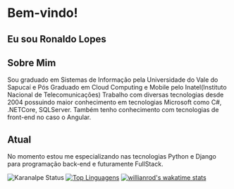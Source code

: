 # Bem-vindo!
## Eu sou Ronaldo Lopes

## Sobre Mim
Sou graduado em Sistemas de Informação pela Universidade do Vale do Sapucaí e Pós Graduado em Cloud Computing e Mobile pelo Inatel(Instituto Nacional de Telecomunicações)
Trabalho com diversas tecnologias desde 2004 possuindo maior conhecimento em tecnologias Microsoft como C#, .NETCore, SQLServer. Também tenho conhecimento com tecnologias de front-end no caso o Angular.

## Atual
No momento estou me especializando nas tecnologias Python e Django para programação back-end e futuramente FullStack.

![Karanalpe Status](https://github-readme-stats.vercel.app/api?username=RonaldoLopes&show_icons=true)
[![Top Linguagens](https://github-readme-stats.vercel.app/api/top-langs/?username=RonaldoLopes&layout=compact)](https://github.com/RonaldoLopes/github-readme-stats)
[![willianrod's wakatime stats](https://github-readme-stats.vercel.app/api/wakatime?username=willianrod)](https://github.com/RonaldoLopes/github-readme-stats)
